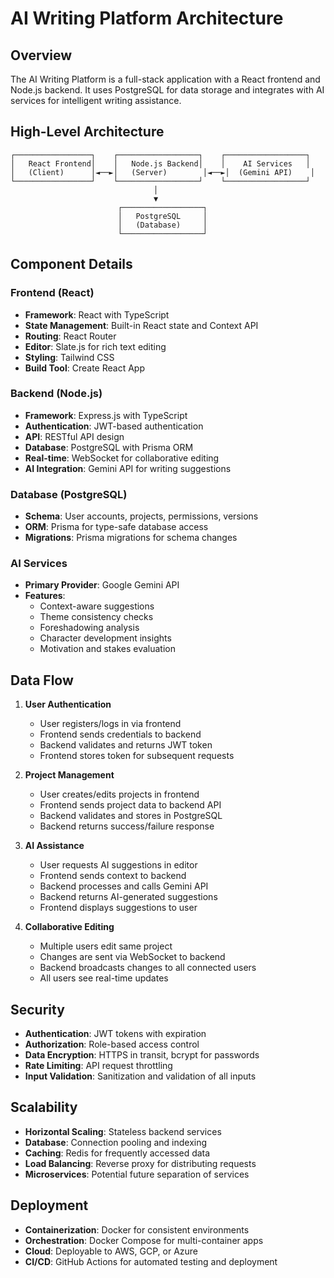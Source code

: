 # AI Writing Platform Architecture

## Overview

The AI Writing Platform is a full-stack application with a React frontend and Node.js backend. It uses PostgreSQL for data storage and integrates with AI services for intelligent writing assistance.

## High-Level Architecture

```
┌─────────────────┐    ┌──────────────────┐    ┌──────────────────┐
│   React Frontend│    │   Node.js Backend│    │    AI Services   │
│   (Client)      │◄──►│   (Server)        │◄──►│  (Gemini API)    │
└─────────────────┘    └──────────────────┘    └──────────────────┘
                                │
                                ▼
                        ┌──────────────────┐
                        │   PostgreSQL     │
                        │   (Database)     │
                        └──────────────────┘
```

## Component Details

### Frontend (React)

- **Framework**: React with TypeScript
- **State Management**: Built-in React state and Context API
- **Routing**: React Router
- **Editor**: Slate.js for rich text editing
- **Styling**: Tailwind CSS
- **Build Tool**: Create React App

### Backend (Node.js)

- **Framework**: Express.js with TypeScript
- **Authentication**: JWT-based authentication
- **API**: RESTful API design
- **Database**: PostgreSQL with Prisma ORM
- **Real-time**: WebSocket for collaborative editing
- **AI Integration**: Gemini API for writing suggestions

### Database (PostgreSQL)

- **Schema**: User accounts, projects, permissions, versions
- **ORM**: Prisma for type-safe database access
- **Migrations**: Prisma migrations for schema changes

### AI Services

- **Primary Provider**: Google Gemini API
- **Features**: 
  - Context-aware suggestions
  - Theme consistency checks
  - Foreshadowing analysis
  - Character development insights
  - Motivation and stakes evaluation

## Data Flow

1. **User Authentication**
   - User registers/logs in via frontend
   - Frontend sends credentials to backend
   - Backend validates and returns JWT token
   - Frontend stores token for subsequent requests

2. **Project Management**
   - User creates/edits projects in frontend
   - Frontend sends project data to backend API
   - Backend validates and stores in PostgreSQL
   - Backend returns success/failure response

3. **AI Assistance**
   - User requests AI suggestions in editor
   - Frontend sends context to backend
   - Backend processes and calls Gemini API
   - Backend returns AI-generated suggestions
   - Frontend displays suggestions to user

4. **Collaborative Editing**
   - Multiple users edit same project
   - Changes are sent via WebSocket to backend
   - Backend broadcasts changes to all connected users
   - All users see real-time updates

## Security

- **Authentication**: JWT tokens with expiration
- **Authorization**: Role-based access control
- **Data Encryption**: HTTPS in transit, bcrypt for passwords
- **Rate Limiting**: API request throttling
- **Input Validation**: Sanitization and validation of all inputs

## Scalability

- **Horizontal Scaling**: Stateless backend services
- **Database**: Connection pooling and indexing
- **Caching**: Redis for frequently accessed data
- **Load Balancing**: Reverse proxy for distributing requests
- **Microservices**: Potential future separation of services

## Deployment

- **Containerization**: Docker for consistent environments
- **Orchestration**: Docker Compose for multi-container apps
- **Cloud**: Deployable to AWS, GCP, or Azure
- **CI/CD**: GitHub Actions for automated testing and deployment